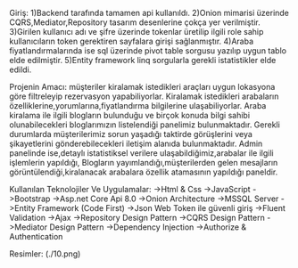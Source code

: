 Giriş:
1)Backend tarafında tamamen api kullanıldı.
2)Onion mimarisi üzerinde CQRS,Mediator,Repository tasarım desenlerine çokça yer verilmiştir.
3)Girilen kullanıcı adı ve şifre üzerinde tokenlar üretilip ilgili role sahip kullanıcıların token gerektiren sayfalara girişi sağlanmıştır.
4)Araba fiyatlandırmalarında ise sql üzerinde pivot table sorgusu yazılıp uygun tablo elde edilmiştir.
5)Entity framework linq sorgularla gerekli istatistikler elde edildi.

Projenin Amacı:
müşteriler kiralamak istedikleri araçları uygun lokasyona göre filtreleyip rezervasyon yapabiliyorlar.
Kiralamak istedikleri arabaların özelliklerine,yorumlarına,fiyatlandırma bilgilerine ulaşabiliyorlar.
Araba kiralama ile ilgili blogların bulunduğu ve birçok konuda bilgi sahibi olunabilecekleri bloglarımızın listelendiği panelimiz bulunmaktadır.
Gerekli durumlarda müşterilerimiz sorun yaşadığı taktirde görüşlerini veya şikayetlerini gönderebilecekleri iletişim alanıda bulunmaktadır.
Admin panelinde ise,detaylı istatistiksel verilere ulaşabildiğimiz,arabalar ile ilgili işlemlerin yapıldığı,
Blogların yayımlandığı,müşterilerden gelen mesajların görüntülendiği,kiralanacak arabalara özellik atamasının yapıldığı paneldir.

Kullanılan Teknolojiler Ve Uygulamalar:
 ->Html & Css
 ->JavaScript
 ->Bootstrap
 ->Asp.net Core Api 8.0
 ->Onion Architecture
 ->MSSQL Server 
 ->Entity Framework (Code First)
 ->Json Web Token ile güvenli giriş
 ->Fluent Validation
 ->Ajax
 ->Repository Design Pattern
 ->CQRS Design Pattern
 ->Mediator Design Pattern
 ->Dependency Injection
 ->Authorize & Authentication

 Resimler:
 (./10.png)
 

